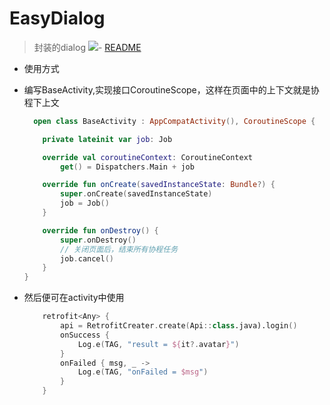 # EasyDialog
>封装的dialog
[![](https://jitpack.io/v/mamenglong/EasyLibrary.svg)](https://jitpack.io/#mamenglong/EasyLibrary)- [README](README.md)
    
* 使用方式
+ 编写BaseActivity,实现接口CoroutineScope，这样在页面中的上下文就是协程下上文
    ```kotlin
      open class BaseActivity : AppCompatActivity(), CoroutineScope {
    
        private lateinit var job: Job
    
        override val coroutineContext: CoroutineContext
            get() = Dispatchers.Main + job
    
        override fun onCreate(savedInstanceState: Bundle?) {
            super.onCreate(savedInstanceState)
            job = Job()
        }
    
        override fun onDestroy() {
            super.onDestroy()
            // 关闭页面后，结束所有协程任务
            job.cancel() 
        }
    }
    ```
+ 然后便可在activity中使用
    ```kotlin
        retrofit<Any> {
            api = RetrofitCreater.create(Api::class.java).login()
            onSuccess {
                Log.e(TAG, "result = ${it?.avatar}")
            }
            onFailed { msg, _ ->
                Log.e(TAG, "onFailed = $msg")
            }
        }
    ```